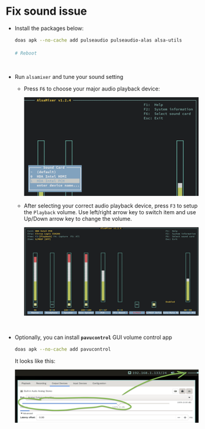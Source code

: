 # Fix sound issue

- Install the packages below:

    ```bash
    doas apk --no-cache add pulseaudio pulseaudio-alas alsa-utils

    # Reboot
    ```

</br>

- Run `alsamixer` and tune your sound setting

    - Press `F6` to choose your major audio playback device:

        ![select-audo-device.png](./images/select-audo-device.png)

    - After selecting your correct audio playback device, 
    press `F3` to setup the `Playback` volume. Use left/right arrow key 
    to switch item and use Up/Down arrow key to change the volume. 

        ![change-playback-volume.png](./images/change-playback-volume.png)

</br>

- Optionally, you can install **`pavucontrol`** GUI volume control app

    ```bash
    doas apk --no-cache add pavucontrol
    ```

    It looks like this:


    ![pulse-audio-volume-control.png](./images/pavucontrol-volume.png)

    </br>


